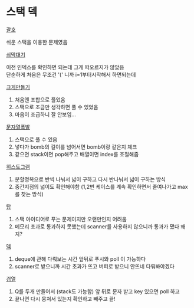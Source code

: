 # 스택 덱

[괄호](./괄호/Main.java)

쉬운 스택을 이용한 문제였음

[쇠막대기](./쇠막대기/Main.java)

이전 인덱스를 확인하면 되는데 그게 떠오르지가 않았음<br>
단순하게 처음은 무조건 '(' 니까 i=1부터시작해서 하면되는데

[크게만들기](./크게만들기/Main.java)

1. 처음엔 조합으로 풀었음
2. 스택으로 조금만 생각하면 풀 수 있었음
3. 마음이 조급하니 잘 안보임...

[문자열폭발](문자열폭발/Main2.java)

1. 스택으로 풀 수 있음
2. 넣다가 bomb의 길이를 넘어서면 bomb이랑 같은지 체크
3. 같으면 stack이면 pop해주고 배열이면 index를 조절해줌

[히스토그램](히스토그램/Main.java)

1. 분할정복으로 반씩 나눠서 넓이 구하고 다시 반나눠서 넓이 구하는 방식
2. 중간지점의 넓이도 확인해야함 (1,2번 케이스를 계속 확인하면서 줄여나가고 max를 찾는 방식)

[탑](탑/Main.java)

1. 스택 아이디어로 푸는 문제이지만 오랜만인지 어려움
2. 메모리 초과로 통과하지 못했는데 scanner를 사용하지 않으니까 통과가 됐다 왜지?

[덱](덱/Main.java)

1. deque에 관해 다뤄보는 시간 앞뒤로 푸시와 poll 이 가능하다
2. scanner로 받으니까 시간 초과가 뜨고 버퍼로 받으니 안뜨네 다뤄봐야겠다

[검열](검열/Main.java)

1. Q를 두개 만들어서 (stack도 가능함) 앞 뒤로 문자 받고 key 있으면 poll 하고
2. 끝나면 다시 뭉쳐서 있는지 확인하고 빼주고 끝!